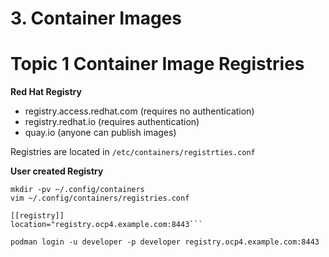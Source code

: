 # 3. Container Images

# Topic 1 Container Image Registries

**Red Hat Registry**
- registry.access.redhat.com (requires no authentication)
- registry.redhat.io (requires authentication)
- quay.io (anyone can publish images)

Registries are located in ```/etc/containers/registrties.conf ```

**User created Registry**

```
mkdir -pv ~/.config/containers
vim ~/.config/containers/registries.conf

[[registry]]
location="registry.ocp4.example.com:8443```

podman login -u developer -p developer registry.ocp4.example.com:8443
```
